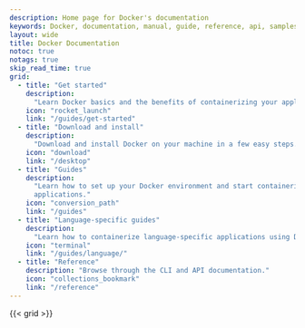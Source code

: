 ```yaml
---
description: Home page for Docker's documentation
keywords: Docker, documentation, manual, guide, reference, api, samples
layout: wide
title: Docker Documentation
notoc: true
notags: true
skip_read_time: true
grid:
  - title: "Get started"
    description:
      "Learn Docker basics and the benefits of containerizing your applications."
    icon: "rocket_launch"
    link: "/guides/get-started"
  - title: "Download and install"
    description:
      "Download and install Docker on your machine in a few easy steps."
    icon: "download"
    link: "/desktop"
  - title: "Guides"
    description:
      "Learn how to set up your Docker environment and start containerizing your
      applications."
    icon: "conversion_path"
    link: "/guides"
  - title: "Language-specific guides"
    description:
      "Learn how to containerize language-specific applications using Docker."
    icon: "terminal"
    link: "/guides/language/"
  - title: "Reference"
    description: "Browse through the CLI and API documentation."
    icon: "collections_bookmark"
    link: "/reference"
---
```


{{< grid >}}
